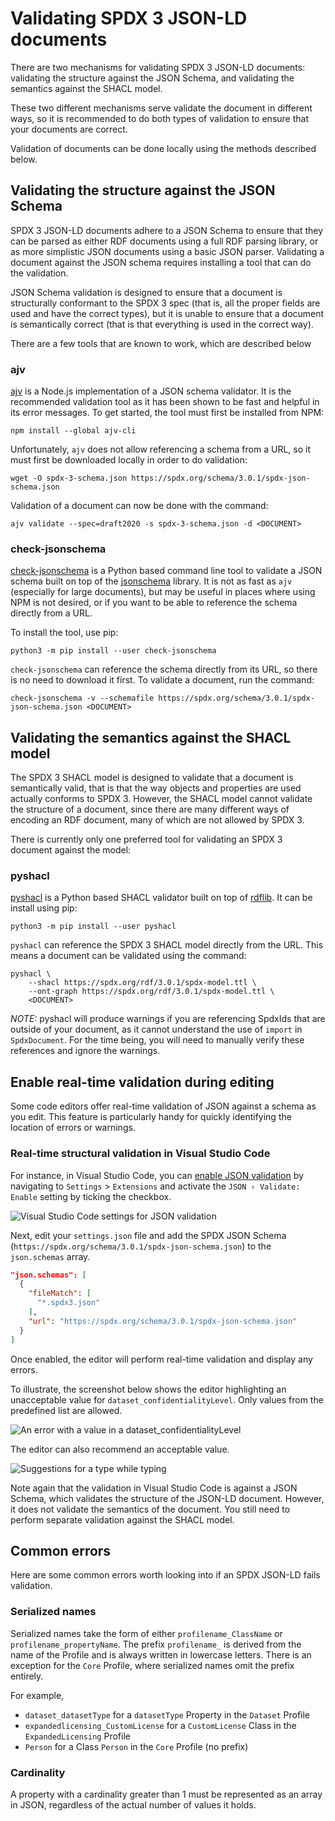 # Validating SPDX 3 JSON-LD documents

There are two mechanisms for validating SPDX 3 JSON-LD documents: validating
the structure against the JSON Schema, and validating the semantics against the
SHACL model.

These two different mechanisms serve validate the document in different ways,
so it is recommended to do both types of validation to ensure that your
documents are correct.

Validation of documents can be done locally using the methods described below.

## Validating the structure against the JSON Schema

SPDX 3 JSON-LD documents adhere to a JSON Schema to ensure that they can be
parsed as either RDF documents using a full RDF parsing library, or as more
simplistic JSON documents using a basic JSON parser. Validating a document
against the JSON schema requires installing a tool that can do the validation.

JSON Schema validation is designed to ensure that a document is structurally
conformant to the SPDX 3 spec (that is, all the proper fields are used and have
the correct types), but it is unable to ensure that a document is semantically
correct (that is that everything is used in the correct way).

There are a few tools that are known to work, which are described below

### ajv

[ajv](https://ajv.js.org/) is a Node.js implementation of a JSON schema
validator. It is the recommended validation tool as it has been shown to be
fast and helpful in its error messages. To get started, the tool must first be
installed from NPM:

```shell
npm install --global ajv-cli
```

Unfortunately, `ajv` does not allow referencing a schema from a URL, so it must
first be downloaded locally in order to do validation:

```shell
wget -O spdx-3-schema.json https://spdx.org/schema/3.0.1/spdx-json-schema.json
```

Validation of a document can now be done with the command:

```shell
ajv validate --spec=draft2020 -s spdx-3-schema.json -d <DOCUMENT>
```

### check-jsonschema

[check-jsonschema](https://check-jsonschema.readthedocs.io/en/stable/) is a
Python based command line tool to validate a JSON schema built on top of the
[jsonschema](https://python-jsonschema.readthedocs.io/en/stable/) library. It
is not as fast as `ajv` (especially for large documents), but may be useful in
places where using NPM is not desired, or if you want to be able to reference
the schema directly from a URL.

To install the tool, use pip:

```shell
python3 -m pip install --user check-jsonschema
```

`check-jsonschema` can reference the schema directly from its URL, so there is
no need to download it first. To validate a document, run the command:

```shell
check-jsonschema -v --schemafile https://spdx.org/schema/3.0.1/spdx-json-schema.json <DOCUMENT>
```

## Validating the semantics against the SHACL model

The SPDX 3 SHACL model is designed to validate that a document is semantically
valid, that is that the way objects and properties are used actually conforms
to SPDX 3. However, the SHACL model cannot validate the structure of a
document, since there are many different ways of encoding an RDF document,
many of which are not allowed by SPDX 3.

There is currently only one preferred tool for validating an SPDX 3 document
against the model:

### pyshacl

[pyshacl](https://github.com/RDFLib/pySHACL/) is a Python based SHACL validator
built on top of [rdflib](https://rdflib.readthedocs.io/en/stable/). It can be
install using pip:

```shell
python3 -m pip install --user pyshacl
```

`pyshacl` can reference the SPDX 3 SHACL model directly from the URL. This
means a document can be validated using the command:

```shell:
pyshacl \
    --shacl https://spdx.org/rdf/3.0.1/spdx-model.ttl \
    --ont-graph https://spdx.org/rdf/3.0.1/spdx-model.ttl \
    <DOCUMENT>
```

*NOTE:* pyshacl will produce warnings if you are referencing SpdxIds that are
outside of your document, as it cannot understand the use of `import` in
`SpdxDocument`. For the time being, you will need to manually verify these
references and ignore the warnings.

## Enable real-time validation during editing

Some code editors offer real-time validation of JSON against a schema as you
edit. This feature is particularly handy for quickly identifying the location
of errors or warnings.

### Real-time structural validation in Visual Studio Code

For instance, in Visual Studio Code, you can
[enable JSON validation](https://code.visualstudio.com/docs/languages/json#_intellisense-and-validation)
by navigating to `Settings` > `Extensions` and activate the
`JSON › Validate: Enable` setting by ticking the checkbox.

![Visual Studio Code settings for JSON validation](./validation-vscode.png "A screenshot of Visual Studio Code settings for JSON validation")

Next, edit your `settings.json` file and add the SPDX JSON Schema
(`https://spdx.org/schema/3.0.1/spdx-json-schema.json`)
to the `json.schemas` array.

```json
"json.schemas": [
  {
    "fileMatch": [
      "*.spdx3.json"
    ],
    "url": "https://spdx.org/schema/3.0.1/spdx-json-schema.json"
  }
]
```

Once enabled, the editor will perform real-time validation and display any
errors.

To illustrate, the screenshot below shows the editor highlighting an
unacceptable value for `dataset_confidentialityLevel`.
Only values from the predefined list are allowed.

![An error with a value in a dataset_confidentialityLevel](./validation-vscode-error.png "A screenshot showing an error with a value in a dataset_confidentialityLevel")

The editor can also recommend an acceptable value.

![Suggestions for a type while typing](./validation-vscode-suggestion.png "A screenshot showing suggestions for a type while typing")

Note again that the validation in Visual Studio Code is against a JSON Schema,
which  validates the structure of the JSON-LD document.
However, it does not validate the semantics of the document.
You still need to perform separate validation against the SHACL model.

## Common errors

Here are some common errors worth looking into if an SPDX JSON-LD fails validation.

### Serialized names

Serialized names take the form of either `profilename_ClassName` or
`profilename_propertyName`.  The prefix `profilename_` is derived from the name
of the Profile and is always written in lowercase letters.
There is an exception for the `Core` Profile, where serialized names omit the
prefix entirely.

For example,

- `dataset_datasetType` for a `datasetType` Property in the `Dataset` Profile
- `expandedlicensing_CustomLicense` for a `CustomLicense` Class in the
  `ExpandedLicensing` Profile
- `Person` for a Class `Person` in the `Core` Profile (no prefix)

### Cardinality

A property with a cardinality greater than 1 must be represented as an array in
JSON, regardless of the actual number of values it holds.
